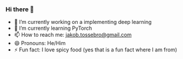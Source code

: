 ### Hi there 👋

- 🔭 I’m currently working on a implementing deep learning
- 🌱 I’m currently learning PyTorch
- 📫 How to reach me: jakob.tossebro@gmail.com
- 😄 Pronouns: He/Him
- ⚡ Fun fact: I love spicy food (yes that is a fun fact where I am from)

